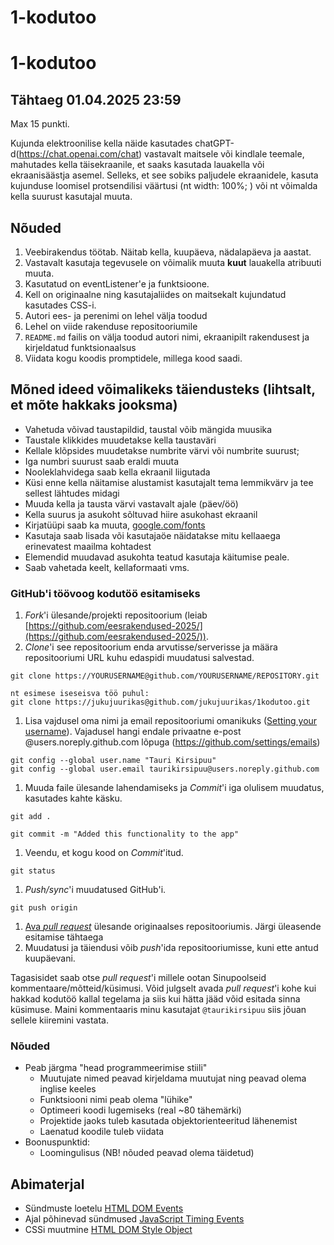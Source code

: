 # 1-kodutoo
# 1-kodutoo

## Tähtaeg 01.04.2025 23:59

Max 15 punkti.

Kujunda elektroonilise kella näide kasutades chatGPT-d(https://chat.openai.com/chat) vastavalt maitsele või kindlale teemale, mahutades kella täisekraanile, et saaks kasutada lauakella või ekraanisäästja asemel. Selleks, et see sobiks paljudele ekraanidele, kasuta kujunduse loomisel protsendilisi väärtusi (nt width: 100%; ) või nt võimalda kella suurust kasutajal muuta.


## Nõuded

1. Veebirakendus töötab. Näitab kella, kuupäeva, nädalapäeva ja aastat.
1. Vastavalt kasutaja tegevusele on võimalik muuta **kuut** lauakella atribuuti muuta.
1. Kasutatud on eventListener'e ja funktsioone.
1. Kell on originaalne ning kasutajaliides on maitsekalt kujundatud kasutades CSS-i. 
1. Autori ees- ja perenimi on lehel välja toodud
1. Lehel on viide rakenduse repositooriumile
1. `README.md` failis on välja toodud autori nimi, ekraanipilt rakendusest ja kirjeldatud funktsionaalsus
1. Viidata kogu koodis promptidele, millega kood saadi. 

## Mõned ideed võimalikeks täiendusteks (lihtsalt, et mõte hakkaks jooksma)

* Vahetuda võivad taustapildid, taustal võib mängida muusika
* Taustale klikkides muudetakse kella taustaväri
* Kellale klõpsides muudetakse numbrite värvi või numbrite suurust;
* Iga numbri suurust saab eraldi muuta
* Nooleklahvidega saab kella ekraanil liigutada
* Küsi enne kella näitamise alustamist kasutajalt tema lemmikvärv ja tee sellest lähtudes midagi
* Muuda kella ja tausta värvi vastavalt ajale (päev/öö)
* Kella suurus ja asukoht sõltuvad hiire asukohast ekraanil
* Kirjatüüpi saab ka muuta, [google.com/fonts](https://www.google.com/fonts)
* Kasutaja saab lisada või kasutajaöe näidatakse mitu kellaaega erinevatest maailma kohtadest
* Elemendid muudavad asukohta teatud kasutaja käitumise peale.
* Saab vahetada keelt, kellaformaati vms.


### GitHub'i töövoog kodutöö esitamiseks

1. *Fork*'i ülesande/projekti repositoorium (leiab [https://github.com/eesrakendused-2025/](https://github.com/eesrakendused-2025/)).
1. *Clone*'i see repositoorium enda arvutisse/serverisse ja määra repositooriumi URL kuhu edaspidi muudatusi salvestad.
  ```
  git clone https://YOURUSERNAME@github.com/YOURUSERNAME/REPOSITORY.git

  nt esimese iseseisva töö puhul:
  git clone https://jukujuurikas@github.com/jukujuurikas/1kodutoo.git
  ```
1. Lisa vajdusel oma nimi ja email repositooriumi omanikuks ([Setting your username](https://help.github.com/articles/setting-your-username-in-git/)). Vajadusel hangi endale privaatne e-post @users.noreply.github.com lõpuga (https://github.com/settings/emails)
  ```
  git config --global user.name "Tauri Kirsipuu"
  git config --global user.email taurikirsipuu@users.noreply.github.com
  ```
1. Muuda faile ülesande lahendamiseks ja *Commit*'i iga olulisem muudatus, kasutades kahte käsku.
  ```
  git add .
  ```
  ```
  git commit -m "Added this functionality to the app"
  ```
1. Veendu, et kogu kood on *Commit*'itud.
  ```
  git status
  ```
1. *Push/sync*'i muudatused GitHub'i.
  ```
  git push origin
  ```
1. [Ava *pull request*](https://help.github.com/articles/creating-a-pull-request) ülesande originaalses repositooriumis. Järgi üleasende esitamise tähtaega
1. Muudatusi ja täiendusi võib *push*'ida repositooriumisse, kuni ette antud kuupäevani.

Tagasisidet saab otse *pull request*'i millele ootan Sinupoolseid kommentaare/mõtteid/küsimusi. Võid julgselt avada *pull request*'i kohe kui hakkad kodutöö kallal tegelama ja siis kui hätta jääd võid esitada sinna küsimuse. Maini kommentaaris minu kasutajat `@taurikirsipuu` siis jõuan sellele kiiremini vastata.

### Nõuded

* Peab järgma "head programmeerimise stiili"
    * Muutujate nimed peavad kirjeldama muutujat ning peavad olema inglise keeles
    * Funktsiooni nimi peab olema "lühike"
    * Optimeeri koodi lugemiseks (real ~80 tähemärki)
    * Projektide jaoks tuleb kasutada objektorienteeritud lähenemist
    * Laenatud koodile tuleb viidata
* Boonuspunktid:
    * Loomingulisus (NB! nõuded peavad olema täidetud)


## Abimaterjal

* Sündmuste loetelu [HTML DOM Events](http://www.w3schools.com/jsref/dom_obj_event.asp)
* Ajal põhinevad sündmused [JavaScript Timing Events](http://www.w3schools.com/js/js_timing.asp)
* CSSi muutmine [HTML DOM Style Object](http://www.w3schools.com/jsref/dom_obj_style.asp)
